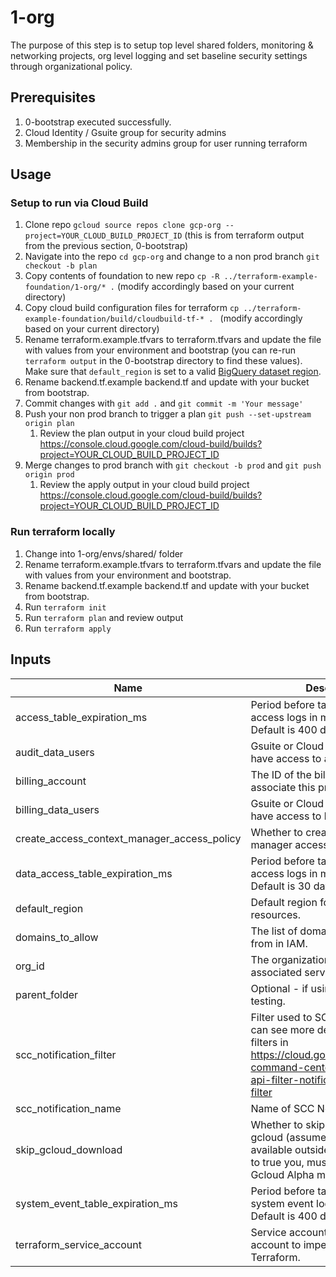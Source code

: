 # 1-org

The purpose of this step is to setup top level shared folders, monitoring & networking projects, org level logging and set baseline security settings through organizational policy.

## Prerequisites

1. 0-bootstrap executed successfully.
2. Cloud Identity / Gsuite group for security admins
3. Membership in the security admins group for user running terraform

## Usage

### Setup to run via Cloud Build
1. Clone repo `gcloud source repos clone gcp-org --project=YOUR_CLOUD_BUILD_PROJECT_ID` (this is from terraform output from the previous section, 0-bootstrap)
1. Navigate into the repo `cd gcp-org` and change to a non prod branch `git checkout -b plan`
1. Copy contents of foundation to new repo `cp -R ../terraform-example-foundation/1-org/* .` (modify accordingly based on your current directory)
1. Copy cloud build configuration files for terraform `cp ../terraform-example-foundation/build/cloudbuild-tf-* . ` (modify accordingly based on your current directory)
1. Rename terraform.example.tfvars to terraform.tfvars and update the file with values from your environment and bootstrap (you can re-run `terraform output` in the 0-bootstrap directory to find these values). Make sure that `default_region` is set to a valid [BigQuery dataset region](https://cloud.google.com/bigquery/docs/locations).
1. Rename backend.tf.example backend.tf and update with your bucket from bootstrap.
1. Commit changes with `git add .` and `git commit -m 'Your message'`
1. Push your non prod branch to trigger a plan `git push --set-upstream origin plan`
    1. Review the plan output in your cloud build project https://console.cloud.google.com/cloud-build/builds?project=YOUR_CLOUD_BUILD_PROJECT_ID
1. Merge changes to prod branch with `git checkout -b prod` and `git push origin prod`
    1. Review the apply output in your cloud build project https://console.cloud.google.com/cloud-build/builds?project=YOUR_CLOUD_BUILD_PROJECT_ID


### Run terraform locally
1. Change into 1-org/envs/shared/ folder
1. Rename terraform.example.tfvars to terraform.tfvars and update the file with values from your environment and bootstrap.
1. Rename backend.tf.example backend.tf and update with your bucket from bootstrap.
1. Run `terraform init`
1. Run `terraform plan` and review output
1. Run `terraform apply`

<!-- BEGINNING OF PRE-COMMIT-TERRAFORM DOCS HOOK -->
## Inputs

| Name | Description | Type | Default | Required |
|------|-------------|:----:|:-----:|:-----:|
| access\_table\_expiration\_ms | Period before tables expire for access logs in milliseconds. Default is 400 days. | number | `"34560000000"` | no |
| audit\_data\_users | Gsuite or Cloud Identity group that have access to audit logs. | string | n/a | yes |
| billing\_account | The ID of the billing account to associate this project with | string | n/a | yes |
| billing\_data\_users | Gsuite or Cloud Identity group that have access to billing data set. | string | n/a | yes |
| create\_access\_context\_manager\_access\_policy | Whether to create access context manager access policy | bool | `"true"` | no |
| data\_access\_table\_expiration\_ms | Period before tables expire for data access logs in milliseconds. Default is 30 days. | number | `"2592000000"` | no |
| default\_region | Default region for BigQuery resources. | string | n/a | yes |
| domains\_to\_allow | The list of domains to allow users from in IAM. | list(string) | n/a | yes |
| org\_id | The organization id for the associated services | string | n/a | yes |
| parent\_folder | Optional - if using a folder for testing. | string | `""` | no |
| scc\_notification\_filter | Filter used to SCC Notification, you can see more details how to create filters in https://cloud.google.com/security-command-center/docs/how-to-api-filter-notifications#create-filter | string | `"state=\\\"ACTIVE\\\""` | no |
| scc\_notification\_name | Name of SCC Notification | string | n/a | yes |
| skip\_gcloud\_download | Whether to skip downloading gcloud (assumes gcloud is already available outside the module. If set to true you, must ensure that Gcloud Alpha module is installed.) | bool | `"true"` | no |
| system\_event\_table\_expiration\_ms | Period before tables expire for system event logs in milliseconds. Default is 400 days. | number | `"34560000000"` | no |
| terraform\_service\_account | Service account email of the account to impersonate to run Terraform. | string | n/a | yes |

<!-- END OF PRE-COMMIT-TERRAFORM DOCS HOOK -->

